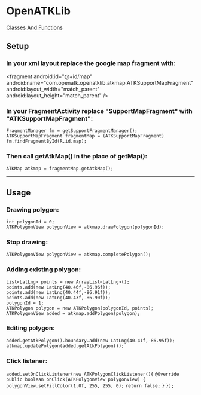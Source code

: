 OpenATKLib
==========
[Classes And Functions](https://docs.google.com/document/d/1cxX2D9vl8VNLVELuPf5Uqk_jTwsIdi2En9od31LhaSw/edit?usp=sharing)

## **Setup**
### In your xml layout replace the google map fragment with:
\<fragment
         android:id="@+id/map"
        android:name="com.openatk.openatklib.atkmap.ATKSupportMapFragment"
         android:layout_width="match_parent"
         android:layout_height="match_parent" />

### In your FragmentActivity replace "SupportMapFragment" with "ATKSupportMapFragment":
`FragmentManager fm = getSupportFragmentManager();  `
`ATKSupportMapFragment fragmentMap = (ATKSupportMapFragment) fm.findFragmentById(R.id.map);`  

### Then call getAtkMap() in the place of getMap():
`ATKMap atkmap = fragmentMap.getAtkMap();`  

***

## **Usage**
### Drawing polygon:
`int polygonId = 0;`  
`ATKPolygonView polygonView = atkmap.drawPolygon(polygonId);`  

### Stop drawing:
`ATKPolygonView polygonView = atkmap.completePolygon();`  

### Adding existing polygon:
`List<LatLng> points = new ArrayList<LatLng>();`  
`points.add(new LatLng(40.46f,-86.96f));`  
`points.add(new LatLng(40.44f,-86.91f));`  
`points.add(new LatLng(40.43f,-86.90f));`  
`polygonId = 1;`  
`ATKPolygon polygon = new ATKPolygon(polygonId, points);`  
`ATKPolygonView added = atkmap.addPolygon(polygon);`  

### Editing polygon:
`added.getAtkPolygon().boundary.add(new LatLng(40.41f,-86.95f));`  
`atkmap.updatePolygon(added.getAtkPolygon());`  

### Click listener:
`added.setOnClickListener(new ATKPolygonClickListener(){`
				`@Override`
				`public boolean onClick(ATKPolygonView polygonView) {`
					`polygonView.setFillColor(1.0f, 255, 255, 0);`
					`return false;`
				`}`
			`});`


